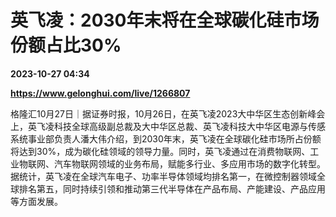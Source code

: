 # 英飞凌：2030年末将在全球碳化硅市场份额占比30%

**2023-10-27 04:34**

**https://www.gelonghui.com/live/1266807**

格隆汇10月27日｜据证券时报，10月26日，在英飞凌2023大中华区生态创新峰会上，英飞凌科技全球高级副总裁及大中华区总裁、英飞凌科技大中华区电源与传感系统事业部负责人潘大伟介绍，到2030年末，英飞凌在全球碳化硅市场所占份额将达到30%，成为碳化硅领域的领导力量。同时，英飞凌通过在消费物联网、工业物联网、汽车物联网领域的业务布局，赋能多行业、多应用市场的数字化转型。据统计，英飞凌在全球汽车电子、功率半导体领域均排名第一，在微控制器领域全球排名第五，同时持续引领和推动第三代半导体在产品布局、产能建设、产品应用等方面发展。